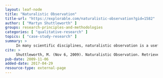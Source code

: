 ```yaml
---
layout: leaf-node
title: "Naturalistic Observation"
title-url: "https://explorable.com/naturalistic-observation?gid=1582"
author: [ "Martyn Shuttleworth" ]
groups: research-principles-and-methodologies
categories: [ "qualitative-research" ]
topics: [ "case-study-research" ]
summary: >
     In many scientific disciplines, naturalistic observation is a useful tool for expanding knowledge about a specific phenomenon or species.
cite: >
     Shuttleworth, M. (Nov 6, 2009). Naturalistic Observation. Retrieved Apr 20, 2017 from Explorable.com: https://explorable.com/naturalistic-observation
pub-date: 2009-11-06
added-date: 2017-04-29
resource-type: external-page
---
```

